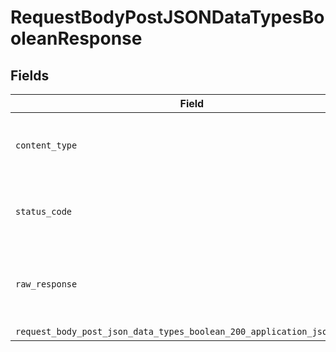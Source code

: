 # RequestBodyPostJSONDataTypesBooleanResponse


## Fields

| Field                                                                                                                                               | Type                                                                                                                                                | Required                                                                                                                                            | Description                                                                                                                                         |
| --------------------------------------------------------------------------------------------------------------------------------------------------- | --------------------------------------------------------------------------------------------------------------------------------------------------- | --------------------------------------------------------------------------------------------------------------------------------------------------- | --------------------------------------------------------------------------------------------------------------------------------------------------- |
| `content_type`                                                                                                                                      | *str*                                                                                                                                               | :heavy_check_mark:                                                                                                                                  | HTTP response content type for this operation                                                                                                       |
| `status_code`                                                                                                                                       | *int*                                                                                                                                               | :heavy_check_mark:                                                                                                                                  | HTTP response status code for this operation                                                                                                        |
| `raw_response`                                                                                                                                      | [requests.Response](https://requests.readthedocs.io/en/latest/api/#requests.Response)                                                               | :heavy_minus_sign:                                                                                                                                  | Raw HTTP response; suitable for custom response parsing                                                                                             |
| `request_body_post_json_data_types_boolean_200_application_json_object`                                                                             | [Optional[RequestBodyPostJSONDataTypesBoolean200ApplicationJSON]](../../models/operations/requestbodypostjsondatatypesboolean200applicationjson.md) | :heavy_minus_sign:                                                                                                                                  | OK                                                                                                                                                  |